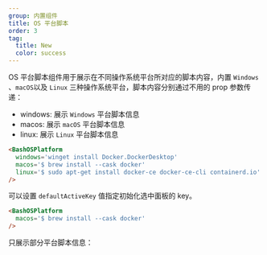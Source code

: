 ```yaml
---
group: 内置组件
title: OS 平台脚本
order: 3
tag:
  title: New
  color: success
---
```


OS 平台脚本组件用于展示在不同操作系统平台所对应的脚本内容，内置 `Windows` 、`macOS`以及 `Linux` 三种操作系统平台，脚本内容分别通过不用的 prop 参数传递：

- windows: 展示 `Windows` 平台脚本信息
- macos: 展示 `macOS` 平台脚本信息
- linux: 展示 `Linux` 平台脚本信息

```md
<BashOSPlatform 
  windows='winget install Docker.DockerDesktop' 
  macos='$ brew install --cask docker' 
  linux='$ sudo apt-get install docker-ce docker-ce-cli containerd.io' 
/>
```

可以设置 `defaultActiveKey` 值指定初始化选中面板的 key。

<BashOSPlatform 
  windows='winget install Docker.DockerDesktop' 
  macos='$ brew install --cask docker' 
  linux='$ sudo apt-get install docker-ce docker-ce-cli containerd.io' 
/>

```md
<BashOSPlatform 
  macos='$ brew install --cask docker' 
/>
```

只展示部分平台脚本信息：
<BashOSPlatform 
  macos='$ brew install --cask docker' 
/>
